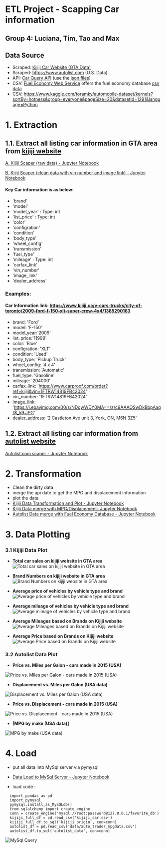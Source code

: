 # **ETL Project  -  Scapping Car information**
## Group 4: Luciana, Tim, Tao and Max


##  Data Source
- Scraped:   [Kijiji Car Website (GTA Data)](https://www.kijiji.ca/b-cars-vehicles/city-of-toronto/c27l1700273)
- Scraped:   <https://www.autolist.com> (U.S. Data)
- API:       [Car Query API](http://www.carqueryapi.com/) (use the [json files](data/carquery.json))
- CSV:       [Fuel Economy Web Service](https://www.fueleconomy.gov/feg/ws/index.shtml#fuelType1) offers the fuel economy database [csv data](data/vehicles.csv)
- CSV:        <https://www.kaggle.com/toramky/automobile-dataset/kernels?sortBy=hotness&group=everyone&pageSize=20&datasetId=1291&language=Python>




# 1. Extraction 

## 1.1. Extract all listing car information in GTA area from [kijiji website](www.kijiji.ca)

[A. Kijiji Scaper (raw data)  - Jupyter Notebook](https://nbviewer.jupyter.org/github/Pyligent/Car_ETL_PROJECT/blob/master/kijii_car_scaper.ipynb)

[B. Kijiji Scaper (clean data with vin number and image link)  - Jupyter Notebook](https://nbviewer.jupyter.org/github/Pyligent/Car_ETL_PROJECT/blob/master/kijiji_car_scaper_fullset.ipynb)
#### Key Car information is as below:

- 'brand'
- 'model'
- 'model_year' : Type: int
- 'list_price' : Type: int
- 'color'
- 'configration'
- 'condition'
- 'body_type'
- 'wheel_config'
- 'transmission'
- 'fuel_type'
- 'mileage'  : Type: int
- 'carfax_link'
- 'vin_number'
- 'image_link'
- 'dealer_address'

### Examples:

#### Car Information link: https://www.kijiji.ca/v-cars-trucks/city-of-toronto/2009-ford-f-150-xlt-super-crew-4x4/1385290163

- brand: 'Ford'
- model: 'F-150'
- model_year:'2009'
- list_price:'11999'
- color: 'Blue'
- configration: 'XLT'
- condition: 'Used'
- body_type: 'Pickup Truck'
- wheel_config: '4 x 4'
- transmission: 'Automatic'
- fuel_type:  'Gasoline'
- mileage: '204000'
- carfax_link: 'https://www.carproof.com/order?ref=kijiji&vin=1FTRW14819FB42024'
- vin_number: '1FTRW14819FB42024'
- image_link: 'https://i.ebayimg.com/00/s/NDgwWDY0MA==/z/c9AAAOSwDkBbpAaq/$_59.JPG'
- dealer_address: '2 Castleton Ave unit 3, York, ON, M6N 3Z5'

## 1.2. Extract all listing car information from [autolist website](https://www.autolist.com)
[Autolist.com scaper - Jupyter Notebook](https://nbviewer.jupyter.org/github/Pyligent/Car_ETL_PROJECT/blob/master/mlouisju/ETL%20Project%20-%20Autolist.ipynb)

# 2. Transformation

- Clean the dirty data
- merge the api date to get the MPG and displacement information
- plot the data
- [Kijiji Data Transformation and Plot - Jupyter Notebook](https://nbviewer.jupyter.org/github/Pyligent/Car_ETL_PROJECT/blob/master/Kijiji_Data_Trans_Plot.ipynb)
- [Kijiji Data merge with MPG/Displacement- Jupyter Notebook](https://nbviewer.jupyter.org/github/Pyligent/Car_ETL_PROJECT/blob/master/Kijiji_mpgdata_merge.ipynb)
- [Autolist Data merge with Fuel Economy Database - Jupyter Notebook](https://nbviewer.jupyter.org/github/Pyligent/Car_ETL_PROJECT/blob/master/Auto_trader_merge.ipynb)



# 3. Data Plotting

### 3.1 Kijiji Data Plot
 - **Total car sales on kijiji website in GTA area**
 ![Total car sales on kijiji website in GTA area](plot_image/kijiji_average_mileage.png)
 
 - **Brand Numbers on kijiji website in GTA area**
 ![Brand Numbers on kijiji website in GTA area](plot_image/kijiji_brand_count.png)
 
 - **Average price of vehicles by vehicle type and brand**
 ![Average price of vehicles by vehicle type and brand](plot_image/kijiji_type_price.png)
 
 - **Average mileage of vehicles by vehicle type and brand**
 ![Average mileage of vehicles by vehicle type and brand](plot_image/kijiji_type_mileage.png)
 
 - **Average Mileages based on Brands on Kijiji website**
 ![Average Mileages based on Brands on Kijiji website](plot_image/kijiji_average_mileage.png)
 
 - **Average Price based on Brands on Kijiji website**
 ![Average Price based on Brands on Kijiji website](plot_image/kijiji_average_price.png)
 
 
### 3.2 Autolist Data Plot

- **Price vs. Miles per Galon - cars made in 2015 (USA)**

![Price vs. Miles per Galon - cars made in 2015 (USA)](plot_image/auto_trader_price2015_MPG.png)

- **Displacement vs. Miles per Galon (USA data)**

![Displacement vs. Miles per Galon (USA data)](plot_image/auto_trader_displacement_MPG.png)

- **Price vs. Displacement - cars made in 2015 (USA)**

![Price vs. Displacement - cars made in 2015 (USA)](plot_image/auto_trader_price2015_displacement.png)

- **[MPG by make (USA data)]**

![MPG by make (USA data)](plot_image/auto_trader_make_MPG.png)



# 4. Load

- put all data into MySql server via pymysql 

- [Data Load to MySql Server - Jupyter Notebook](https://nbviewer.jupyter.org/github/Pyligent/Car_ETL_PROJECT/blob/master/data_load_mysql.ipynb)
- load code :
 ```
   import pandas as pd`
   import pymysql
   pymysql.install_as_MySQLdb()
   from sqlalchemy import create_engine
   conn = create_engine('mysql://root:password@127.0.0.1/favorite_db')
   kijiji_full_df = pd.read_csv('kijiji_car.csv')
   kijiji_full_df.to_sql('kijiji_origin', con=conn)
   autolist_df = pd.read_csv('data/auto_trader_mpgdata.csv')
   autolist_df.to_sql('autolist_data', con=conn)
   ```
  ![MySql Query](plot_image/Data%20Load.png)
 
 
 

